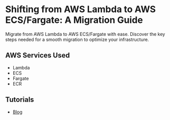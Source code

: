 # Shifting from AWS Lambda to AWS ECS/Fargate: A Migration Guide

Migrate from AWS Lambda to AWS ECS/Fargate with ease. Discover the key steps needed for a smooth migration to optimize your infrastructure.

## AWS Services Used

- Lambda
- ECS
- Fargate
- ECR

## Tutorials

- [Blog](https://conermurphy.com/blog/aws-lambda-to-ecs-fargate-migration-guide)
